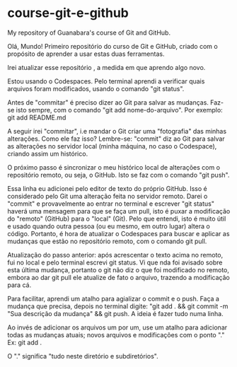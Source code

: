 # course-git-e-github
My repository of Guanabara's course of Git and GitHub.

Olá, Mundo! Primeiro repositório do curso de Git e GitHub, criado com o propósito de aprender a usar estas duas ferramentas.

Irei atualizar esse repositório , a medida em que aprendo algo novo.

Estou usando o Codespaces. Pelo terminal aprendi a verificar quais arquivos foram modificados, usando o comando "git status". 

Antes de "commitar" é preciso dizer ao Git para salvar as mudanças. Faz-se isto sempre, com o comando "git add nome-do-arquivo". Por exemplo: git add README.md

A seguir irei "commitar", i.e mandar o Git criar uma "fotografia" das minhas alterações. Como ele faz isso? Lembre-se: "commit" diz ao Git para salvar as alterações no servidor local (minha máquina, no caso o Codespace), criando assim um histórico.

O próximo passo é sincronizar o meu histórico local de alterações com o repositório remoto, ou seja, o GitHub. Isto se faz com o comando "git push".

Essa linha eu adicionei pelo editor de texto do próprio GitHub. Isso é considerado pelo Git uma alteração feita no servidor remoto. Darei o "commit" e provavelmente ao entrar no terminal e escrever "git status" haverá uma mensagem para que se faça um pull, isto é puxar a modificação do "remoto" (GitHub) para o "local" (Git). Pelo que entendi, isto é muito útil e usado quando outra pessoa (ou eu mesmo, em outro lugar) altera o código. Portanto, é hora de atualizar o Codespaces para buscar e aplicar as mudanças que estão no repositório remoto, com o comando git pull.

Atualização do passo anterior: após acrescentar o texto acima no remoto, fui no local e pelo terminal escrevi git status. Vi que nda foi avisado sobre esta última mudança, portanto o git não diz o que foi modificado no remoto, embora ao dar git pull ele atualize de fato o arquivo, trazendo a modificação para cá.

Para facilitar, aprendi um atalho para agializar o commit e o push. Faça a mudança que precisa, depois no terminal digite: "git add . && git commit -m "Sua descrição da mudança" && git push. A ideia é fazer tudo numa linha. 

Ao invés de adicionar os arquivos um por um, use um atalho para adicionar todas as mudanças atuais; novos arquivos e modificações com o ponto "." Ex: git add .

O "." significa "tudo neste diretório e subdiretórios".